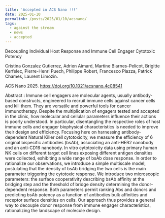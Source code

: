 ```yaml
---
title: 'Accepted in ACS Nano !!!'
date: 2025-01-10
permalink: /posts/2025/01/10/acsnano/
tags:
  - against the stream
  - news
  - accepted
---
```


Decoupling Individual Host Response and Immune Cell Engager Cytotoxic Potency

Cristina Gonzalez Gutierrez, Adrien Aimard, Martine Biarnes-Pelicot, Brigitte Kerfelec, Pierre-Henri Puech, Philippe Robert, Francesco Piazza, Patrick Chames, Laurent Limozin.

ACS Nano 2025. https://doi.org/10.1021/acsnano.4c08541

Abstract : Immune cell engagers are molecular agents, usually antibody-based constructs, engineered to recruit immune cells against cancer cells and kill them. They are versatile and powerful tools for cancer immunotherapy. Despite the multiplication of engagers tested and accepted in the clinic, how molecular and cellular parameters influence their actions is poorly understood. In particular, disentangling the respective roles of host immune cells and engager biophysical characteristics is needed to improve their design and efficiency. Focusing here on harnessing antibody-dependent Natural Killer cell cytotoxicity, we measure the efficiency of 6 original bispecific antibodies (bsAb), associating an anti-HER2 nanobody and an anti-CD16 nanobody. In vitro cytotoxicity data using primary human NK cells on different target cell lines exposing different antigen densities were collected, exhibiting a wide range of bsAb dose response. In order to rationalize our observations, we introduce a simple multiscale model, postulating that the density of bsAb bridging the two cells is the main parameter triggering the cytotoxic response. We introduce two microscopic parameters: the surface cooperativity describing bsAb affinity at the bridging step and the threshold of bridge density determining the donor-dependent response. Both parameters permit ranking Abs and donors and predicting bsAb potency as a function of antibodies bulk affinities and receptor surface densities on cells. Our approach thus provides a general way to decouple donor response from immune engager characteristics, rationalizing the landscape of molecule design.